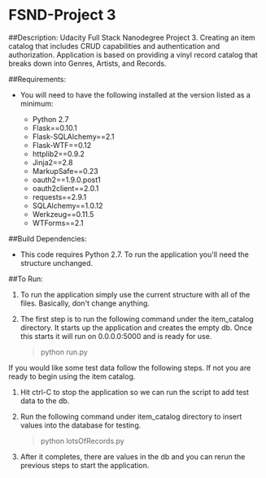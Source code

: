 # FSND-Project 3

##Description:
Udacity Full Stack Nanodegree Project 3. Creating an item catalog that includes CRUD capabilities and authentication and authorization. Application is based on providing a vinyl record catalog that breaks down into Genres, Artists, and Records.

##Requirements:

* You will need to have the following installed at the version listed as a minimum:

    * Python 2.7
    * Flask==0.10.1
    * Flask-SQLAlchemy==2.1
    * Flask-WTF==0.12
    * httplib2==0.9.2
    * Jinja2==2.8
    * MarkupSafe==0.23
    * oauth2==1.9.0.post1
    * oauth2client==2.0.1
    * requests==2.9.1
    * SQLAlchemy==1.0.12
    * Werkzeug==0.11.5
    * WTForms==2.1
    

##Build Dependencies:

* This code requires Python 2.7. To run the application you'll need the structure unchanged. 

##To Run:

1. To run the application simply use the current structure with all of the files. Basically, don't change anything.

2. The first step is to run the following command under the item_catalog directory. It starts up the application and creates the empty db. Once this starts it will run on 0.0.0.0:5000 and is ready for use.

    >python run.py

If you would like some test data follow the following steps. If not you are ready to begin using the item catalog.

1. Hit ctrl-C to stop the application so we can run the script to add test data to the db.
2. Run the following command under item_catalog directory to insert  values into the database for testing.
    
    >python lotsOfRecords.py

3. After it completes, there are values in the db and you can rerun the previous steps to start the application.

